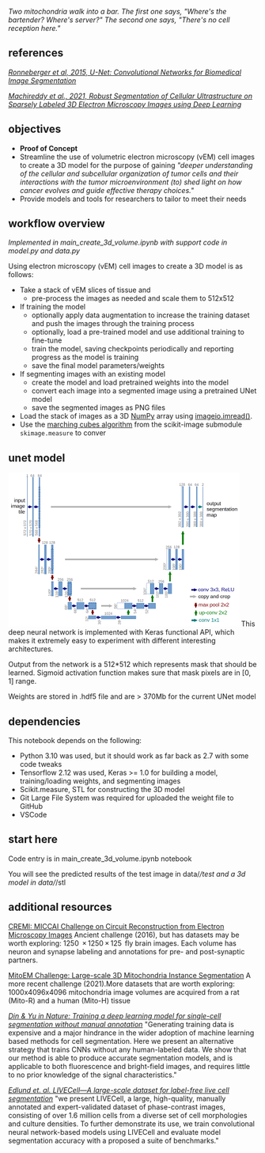 *Two mitochondria walk into a bar.  The first one says, "Where's the bartender?  Where's server?"  The second one says, "There's no cell reception here."*

## references
  [*Ronneberger et al, 2015, U-Net: Convolutional Networks for Biomedical Image Segmentation*](http://lmb.informatik.uni-freiburg.de/people/ronneber/u-net/)
  
  [*Machireddy et al., 2021, Robust Segmentation of Cellular Ultrastructure on Sparsely Labeled 3D Electron Microscopy Images using Deep Learning*](https://www.biorxiv.org/content/10.1101/2021.05.27.446019v1.full)

## objectives
- **Proof of Concept**
- Streamline the use of volumetric electron microscopy (vEM) cell images to create a 3D model for the purpose of gaining *"deeper understanding of the cellular and subcellular organization of tumor cells and their interactions with the tumor microenvironment (to) shed light on how cancer evolves and guide effective therapy choices."*
- Provide models and tools for researchers to tailor to meet their needs

## workflow overview

*Implemented in main_create_3d_volume.ipynb with support code in model.py and data.py*

Using electron microscopy (vEM) cell images to create a 3D model is as follows:
- Take a stack of vEM slices of tissue and 
  - pre-process the images as needed and scale them to 512x512
- If training the model
  - optionally apply data augmentation to increase the training dataset and push the images through the training process
  - optionally, load a pre-trained model and use additional training to fine-tune
  - train the model, saving checkpoints periodically and reporting progress as the model is training
  - save the final model parameters/weights
- If segmenting images with an existing model
  - create the model and load pretrained weights into the model
  - convert each image into a segmented image using a pretrained UNet model
  - save the segmented images as PNG files
- Load the stack of images as a 3D [NumPy](https://numpy.org/doc/stable/) array using [imageio.imread()](https://imageio.readthedocs.io/en/v2.16.1/_autosummary/imageio.imread.html).
- Use the [marching cubes algorithm](https://scikit-image.org/docs/stable/api/skimage.measure.html#skimage.measure.marching_cubes) from the scikit-image submodule `skimage.measure` to conver

## unet model
![UNet Architecture](img/u-net-architecture.png)
This deep neural network is implemented with Keras functional API, which makes it extremely easy to experiment with different interesting architectures.

Output from the network is a 512*512 which represents mask that should be learned. Sigmoid activation function makes sure that mask pixels are in [0, 1] range.

Weights are stored in .hdf5 file and are > 370Mb for the current UNet model

## dependencies

This notebook depends on the following:

* Python 3.10 was used, but it should work as far back as 2.7 with some code tweaks
* Tensorflow 2.12 was used, Keras >= 1.0 for building a model, training/loading weights, and segmenting images
* Scikit.measure, STL for constructing the 3D model
* Git Large File System was required for uploaded the weight file to GitHub
* VSCode

## start here

Code entry is in main_create_3d_volume.ipynb notebook

You will see the predicted results of the test image in data/*/test and a 3d model in data/*/stl

## additional resources

[CREMI: MICCAI Challenge on Circuit Reconstruction from Electron Microscopy Images](https://cremi.org/) Ancient challenge (2016), but has datasets may be worth exploring: 1250  × 1250 × 125  fly brain images. Each volume has neuron and synapse labeling and annotations for pre- and post-synaptic partners.

[MitoEM Challenge: Large-scale 3D Mitochondria Instance Segmentation](https://mitoem.grand-challenge.org/) A more recent challenge (2021).More datasets that are worth exploring: 1000x4096x4096 mitochondria image volumes are acquired from a rat (Mito-R) and a human (Mito-H) tissue

[*Din & Yu in Nature: Training a deep learning model for single-cell segmentation without manual annotation*](https://www.nature.com/articles/s41598-021-03299-4#code-availability) "Generating training data is expensive and a major hindrance in the wider adoption of machine learning based methods for cell segmentation. Here we present an alternative strategy that trains CNNs without any human-labeled data. We show that our method is able to produce accurate segmentation models, and is applicable to both fluorescence and bright-field images, and requires little to no prior knowledge of the signal characteristics."

[*Edlund et. al. LIVECell—A large-scale dataset for label-free live cell segmentation*](https://www.nature.com/articles/s41592-021-01249-6#data-availability) "we present LIVECell, a large, high-quality, manually annotated and expert-validated dataset of phase-contrast images, consisting of over 1.6 million cells from a diverse set of cell morphologies and culture densities. To further demonstrate its use, we train convolutional neural network-based models using LIVECell and evaluate model segmentation accuracy with a proposed a suite of benchmarks."


